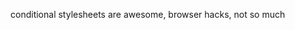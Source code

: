 <!--
id: 1584663473
link: http://kevinisom.info/post/1584663473/conditional-stylesheets-are-awesome-browser
slug: conditional-stylesheets-are-awesome-browser
date: Tue Nov 16 2010 11:56:19 GMT+1300 (NZDT)
raw: {"blog_name":"kevinisom","id":1584663473,"post_url":"http://kevinisom.info/post/1584663473/conditional-stylesheets-are-awesome-browser","slug":"conditional-stylesheets-are-awesome-browser","type":"text","date":"2010-11-15 22:56:19 GMT","timestamp":1289861779,"state":"published","format":"html","reblog_key":"r5J8D2Cp","tags":[],"short_url":"http://tmblr.co/Zw68Yy1UT0kn","highlighted":[],"feed_item":"http://twitter.com/kev_nz/statuses/4297767790837760","from_feed_id":"650289","note_count":0,"title":null,"body":"<p>conditional stylesheets are awesome, browser hacks, not so much</p>"}
publish: 2010-11-016
tags: 
title: null
-->


conditional stylesheets are awesome, browser hacks, not so much


